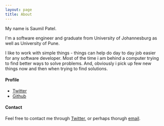 ```yaml
---
layout: page
title: About
---
```


My name is Saumil Patel.

I'm  a software engineer and graduate from University of Johannesburg as well as University of Pune.

I like to work with simple things - things can help do day to day job easier for any software developer.
Most of the time i am behind a computer trying to find better ways to solve problems. And, obviously i pick up few new things now and then when trying to find solutions.

#### Profile ####

- [Twitter](https://twitter.com/SaumilP10)
- [Github](http://github.com/SaumilP)

#### Contact ####

Feel free to contact me through [Twitter](https://twitter.com/SaumilP10), or perhaps thorugh [email](mailto:saumilpatel1@gmail.com).

